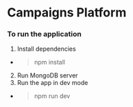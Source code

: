 # Campaigns Platform
### To run the application
1. Install dependencies
* > npm install
2. Run MongoDB server
3. Run the app in dev mode
* > npm run dev
